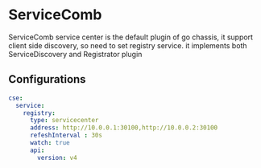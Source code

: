 # ServiceComb

ServiceComb service center is the default plugin of go chassis, it support client side discovery, so need to set registry service. 
it implements both ServiceDiscovery and Registrator plugin

## Configurations

```yaml
cse:
  service:
    registry:
      type: servicecenter
      address: http://10.0.0.1:30100,http://10.0.0.2:30100 
      refeshInterval : 30s       
      watch: true                         
      api:
        version: v4
```
